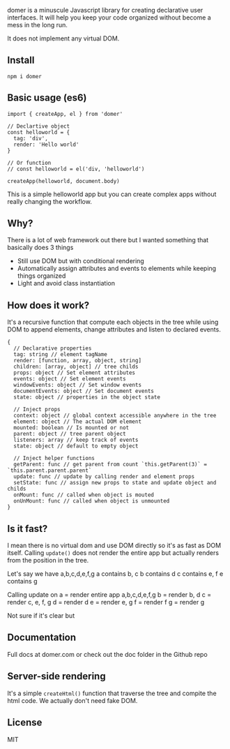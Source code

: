 domer is a minuscule Javascript library for creating declarative user interfaces. It will help you keep your code organized without become a mess in the long run.

It does not implement any virtual DOM.

## Install
````
npm i domer
````

## Basic usage (es6)
````
import { createApp, el } from 'domer'

// Declartive object
const helloworld = {
  tag: 'div',
  render: 'Hello world'
}

// Or function
// const helloworld = el('div, 'helloworld')

createApp(helloworld, document.body)
````

This is a simple helloworld app but you can create complex apps without really changing the workflow.

## Why?

There is a lot of web framework out there but I wanted something that basically does 3 things
- Still use DOM but with conditional rendering
- Automatically assign attributes and events to elements while keeping things organized
- Light and avoid class instantiation

## How does it work?
It's a recursive function that compute each objects in the tree while using DOM to append elements, change attributes and listen to declared events.

````
{
  // Declarative properties
  tag: string // element tagName
  render: [function, array, object, string]
  children: [array, object] // tree childs
  props: object // Set element attributes
  events: object // Set element events
  windowEvents: object // Set window events
  documentEvents: object // Set document events
  state: object // properties in the object state
  
  // Inject props
  context: object // global context accessible anywhere in the tree
  element: object // The actual DOM element
  mounted: boolean // Is mounted or not
  parent: object // tree parent object
  listeners: array // keep track of events
  state: object // default to empty object

  // Inject helper functions
  getParent: func // get parent from count `this.getParent(3)` = `this.parent.parent.parent`
  update: func // update by calling render and element props 
  setState: func // assign new props to state and update object and childs
  onMount: func // called when object is mouted
  onUnMount: func // called when object is unmounted
}
````

## Is it fast?

I mean there is no virtual dom and use DOM directly so it's as fast as DOM itself.
Calling `update()` does not render the entire app but actually renders from the position in the tree.

Let's say we have a,b,c,d,e,f,g
a contains b, c
b contains d
c contains e, f
e contains g

Calling update on
a = render entire app a,b,c,d,e,f,g
b = render b, d
c = render c, e, f, g
d = render d
e = render e, g
f = render f
g = render g

Not sure if it's clear but 

## Documentation

Full docs at domer.com or check out the doc folder in the Github repo

## Server-side rendering

It's a simple `createHtml()` function that traverse the tree and compite the html code. We actually don't need fake DOM.

## License

MIT